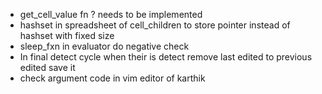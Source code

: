 - get_cell_value fn ? needs to be implemented 
- hashset in spreadsheet of cell_children to store pointer instead of hashset with fixed size
- sleep_fxn in evaluator do negative check
- In final detect cycle when their is detect remove last edited to previous edited
    save it
- check argument code in vim editor of karthik
